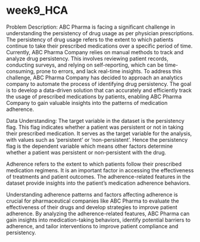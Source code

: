 # week9_HCA
Problem Description:
ABC Pharma is facing a significant challenge in understanding the persistency of drug usage as per physician prescriptions. The persistency of drug usage refers to the extent to which patients continue to take their prescribed medications over a specific period of time.
Currently, ABC Pharma Company relies on manual methods to track and analyze drug persistency. This involves reviewing patient records, conducting surveys, and relying on self-reporting, which can be time-consuming, prone to errors, and lack real-time insights.
To address this challenge, ABC Pharma Company has decided to approach an analytics company to automate the process of identifying drug persistency. The goal is to develop a data-driven solution that can accurately and efficiently track the usage of prescribed medications by patients, enabling ABC Pharma Company to gain valuable insights into the patterns of medication adherence.

Data Understanding:
The target variable in the dataset is the persistency flag. This flag indicates whether a patient was persistent or not in taking their prescribed medication. It serves as the target variable for the analysis, with values such as ‘persistent’ or ‘non-persistent’. Hence the persistency flag is the dependent variable which means other factors determine whether a patient was persistent or non-persistent with the drug.

Adherence refers to the extent to which patients follow their prescribed medication regimens. It is an important factor in accessing the effectiveness of treatments and
patient outcomes. The adherence-related features in the dataset provide insights into the patient’s medication adherence behaviors.

Understanding adherence patterns and factors affecting adherence is crucial for
pharmaceutical companies like ABC Pharma to evaluate the effectiveness of their drugs and develop strategies to improve patient adherence. By analyzing the
adherence-related features, ABC Pharma can gain insights into medication-taking behaviors, identify potential barriers to adherence, and tailor interventions to
improve patient compliance and persistency.
